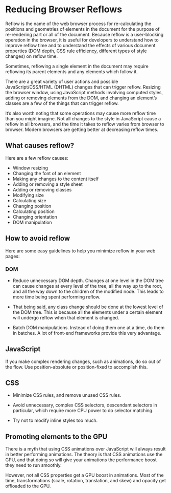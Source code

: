 # Reducing Browser Reflows
Reflow is the name of the web browser process for re-calculating the positions and geometries of elements in the document for the purpose of re-rendering part or all of the document. Because reflow is a user-blocking operation in the browser, it is useful for developers to understand how to improve reflow time and to understand the effects of various document properties (DOM depth, CSS rule efficiency, different types of style changes) on reflow time.

Sometimes, reflowing a single element in the document may require reflowing its parent elements and any elements which follow it.

There are a great variety of user actions and possible JavaScript/CSS/HTML (DHTML) changes that can trigger reflow. Resizing the browser window, using JavaScript methods involving computed styles, adding or removing elements from the DOM, and changing an element’s classes are a few of the things that can trigger reflow.

It’s also worth noting that some operations may cause more reflow time than you might imagine. Not all changes to the style in JavaScript cause a reflow in all browsers, and the time it takes to reflow varies from browser to browser. Modern browsers are getting better at decreasing reflow times.

## What causes reflow?
Here are a few reflow causes:

- Window resizing
- Changing the font of an element
- Making any changes to the content itself
- Adding or removing a style sheet
- Adding or removing classes
- Modifying size
- Calculating size
- Changing position
- Calculating position
- Changing orientation
- DOM manipulation

## How to avoid reflow
Here are some easy guidelines to help you minimize reflow in your web pages:


### DOM
- Reduce unnecessary DOM depth. Changes at one level in the DOM tree can cause changes at every level of the tree, all the way up to the root, and all the way down to the children of the modified node. This leads to more time being spent performing reflow.

- That being said, any class change should be done at the lowest level of the DOM tree. This is because all the elements under a certain element will undergo reflow when that element is changed.

- Batch DOM manipulations. Instead of doing them one at a time, do them in batches. A lot of front-end frameworks provide this very advantage.
## JavaScript
If you make complex rendering changes, such as animations, do so out of the flow. Use position-absolute or position-fixed to accomplish this.

## CSS
- Minimize CSS rules, and remove unused CSS rules.

- Avoid unnecessary, complex CSS selectors, descendant selectors in particular, which require more CPU power to do selector matching.

- Try not to modify inline styles too much.
## Promoting elements to the GPU
There is a myth that using CSS animations over JavaScript will always result in better performing animations. The theory is that CSS animations use the GPU, and that doing so will give your animations the performance boost they need to run smoothly.

However, not all CSS properties get a GPU boost in animations. Most of the time, transformations (scale, rotation, translation, and skew) and opacity get offloaded to the GPU.
